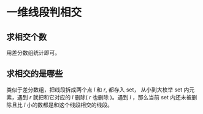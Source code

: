 # 一维线段判相交

## 求相交个数
 
用差分数组统计即可。

## 求相交的是哪些

类似于差分数组，把线段拆成两个点 $l$ 和 $r$, 都存入 set， 从小到大枚举 set 内元素，遇到 $r$ 就把和它对应的 $l$ 删除( $r$ 也删除 )。遇到 $l$ ，那么当前 set 内还未被删除且比 $l$ 小的数都是和这个线段相交的线段。 

